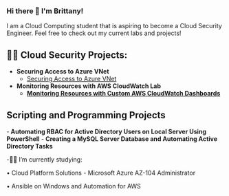 ### Hi there 👋 I'm Brittany! 

I am a Cloud Computing student that is aspiring to become a Cloud Security Engineer. Feel free to check out my current labs and projects! 


<h2>👨‍💻 Cloud Security Projects:</h2>

- <b>Securing Access to Azure VNet</b>
  - [Securing Access to Azure VNet](https://github.com/brireyn/Azure-VNet)
- <b>Monitoring Resources with AWS CloudWatch Lab</b>
  - <b>[Monitoring Resources with Custom AWS CloudWatch Dashboards](https://github.com/brireyn/Monitor-Resources--AWS) </b>

<h2> Scripting and Programming Projects</h2>
-<b> Automating RBAC for Active Directory Users on Local Server Using PowerShell</b>
-<b> Creating a MySQL Server Database and Automating Active Directory Tasks </b>
<br> 



-🐱‍💻 I’m currently studying:

  • Cloud Platform Solutions - Microsoft Azure AZ-104 Administrator
  
  • Ansible on Windows and Automation for AWS 
  
 
  
